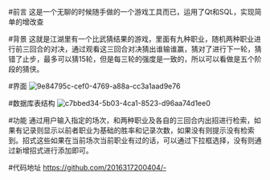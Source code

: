 #前言
这是一个无聊的时候随手做的一个游戏工具而已，运用了Qt和SQL，实现简单的增改查

#背景
这就是江湖里有一个比武猜结果的游戏，里面有九种职业，随机两种职业进行前三回合的对决，通过观看这三回合对决猜出谁输谁赢，猜对了进行下一轮，猜错了止步，最多可以猜15轮，但是每三轮的强度是一致的，所以可以看做是五个阶段的猜侠。

#界面
![9e84795c-cef0-4769-a88a-cc3a1aad9e76](https://github.com/user-attachments/assets/7a75db12-78da-4d93-b9c7-8ae7ede96c6c)

#数据库表结构
![c7bbed34-5b03-4ca1-8523-d96aa74d1ee0](https://github.com/user-attachments/assets/25e65d11-922f-4468-8f63-66b742a617c5)

#功能
通过用户输入指定的场次，和两种职业及各自的三回合内出招进行检索，如果有记录则显示以前者职业为基础的胜率和记录次数，如果没有则提示没有检索到。招式这些如果在当前场次当前职业有过的话，可以通过下拉框选择，没有则通过新增招式进行添加即可。

#代码地址
https://github.com/2016317200404/-
